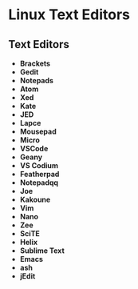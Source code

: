 # Linux Text Editors

## Text Editors
- **Brackets**
- **Gedit**
- **Notepads**
- **Atom**
- **Xed**
- **Kate**
- **JED**
- **Lapce**
- **Mousepad**
- **Micro**
- **VSCode**
- **Geany**
- **VS Codium**
- **Featherpad**
- **Notepadqq**
- **Joe**
- **Kakoune**
- **Vim**
- **Nano**
- **Zee**
- **SciTE**
- **Helix**
- **Sublime Text**
- **Emacs**
- **ash**
- **jEdit**
